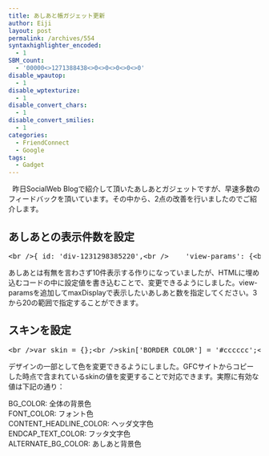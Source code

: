 ```yaml
---
title: あしあと帳ガジェット更新
author: Eiji
layout: post
permalink: /archives/554
syntaxhighlighter_encoded:
  - 1
SBM_count:
  - '00000<>1271388438<>0<>0<>0<>0<>0'
disable_wpautop:
  - 1
disable_wptexturize:
  - 1
disable_convert_chars:
  - 1
disable_convert_smilies:
  - 1
categories:
  - FriendConnect
  - Google
tags:
  - Gadget
---
```

<div class="wp_plus_one_button" style="margin: 0 8px 8px 0; float:left; ">
  <g:plusone href="http://devlog.agektmr.com/archives/554" callback="wp_plus_one_handler"></g:plusone>
</div>

昨日SocialWeb Blogで紹介して頂いたあしあとガジェットですが、早速多数のフィードバックを頂いています。その中から、2点の改善を行いましたのでご紹介します。

## あしあとの表示件数を設定

<pre class="brush: jscript; title: ; notranslate" title="">&lt;br /&gt;{ id: 'div-1231298385220',&lt;br /&gt;    'view-params': {&lt;br /&gt;    'maxDisplay': '15'&lt;br /&gt;  },&lt;br /&gt;  url:'http://gadgets.agektmr.com/Footprints/friendconnect.xml',&lt;br /&gt;  site: '00268510882932422418'&lt;br /&gt;},&lt;br /&gt;</pre>

あしあとは有無を言わさず10件表示する作りになっていましたが、HTMLに埋め込むコードの中に設定値を書き込むことで、変更できるようにしました。view-paramsを追加してmaxDisplayで表示したいあしあと数を指定してください。3から20の範囲で指定することができます。

## スキンを設定

<pre class="brush: jscript; title: ; notranslate" title="">&lt;br /&gt;var skin = {};&lt;br /&gt;skin['BORDER_COLOR'] = '#cccccc';&lt;br /&gt;skin['ENDCAP_BG_COLOR'] = '#e0ecff';&lt;br /&gt;skin['ENDCAP_TEXT_COLOR'] = '#000000';&lt;br /&gt;skin['ENDCAP_LINK_COLOR'] = '#0000cc';&lt;br /&gt;skin['ALTERNATE_BG_COLOR'] = '#ffffff';&lt;br /&gt;skin['CONTENT_BG_COLOR'] = '#ffffff';&lt;br /&gt;skin['CONTENT_LINK_COLOR'] = '#0000cc';&lt;br /&gt;skin['CONTENT_TEXT_COLOR'] = '#333333';&lt;br /&gt;skin['CONTENT_SECONDARY_LINK_COLOR'] = '#7777cc';&lt;br /&gt;skin['CONTENT_SECONDARY_TEXT_COLOR'] = '#666666';&lt;br /&gt;skin['CONTENT_HEADLINE_COLOR'] = '#000000';&lt;br /&gt;</pre>

デザインの一部として色を変更できるようにしました。GFCサイトからコピーした時点で含まれているskinの値を変更することで対応できます。実際に有効な値は下記の通り：

BG_COLOR: 全体の背景色  
FONT_COLOR: フォント色  
CONTENT\_HEADLINE\_COLOR: ヘッダ文字色  
ENDCAP\_TEXT\_COLOR: フッタ文字色  
ALTERNATE\_BG\_COLOR: あしあと背景色